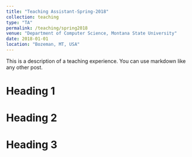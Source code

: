 ```yaml
---
title: "Teaching Assistant-Spring-2018"
collection: teaching
type: "TA"
permalink: /teaching/spring2018
venue: "Department of Computer Science, Montana State University"
date: 2018-01-01
location: "Bozeman, MT, USA"
---
```


This is a description of a teaching experience. You can use markdown like any other post.

Heading 1
======

Heading 2
======

Heading 3
======
